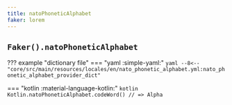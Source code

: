 ```yaml
---
title: natoPhoneticAlphabet
faker: lorem
---
```


## `Faker().natoPhoneticAlphabet`

??? example "dictionary file"
    === "yaml :simple-yaml:"
        ```yaml
        --8<-- "core/src/main/resources/locales/en/nato_phonetic_alphabet.yml:nato_phonetic_alphabet_provider_dict"
        ```

=== "kotlin :material-language-kotlin:"
    ```kotlin
    Kotlin.natoPhoneticAlphabet.codeWord() // => Alpha
    ```
